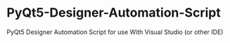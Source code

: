 # PyQt5-Designer-Automation-Script
PyQt5 Designer Automation Script for use With Visual Studio (or other IDE)

